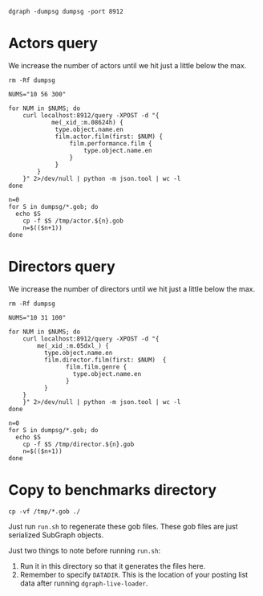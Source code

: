 ```shell
dgraph -dumpsg dumpsg -port 8912
```

# Actors query

We increase the number of actors until we hit just a little below the max.

```shell
rm -Rf dumpsg

NUMS="10 56 300"

for NUM in $NUMS; do
	curl localhost:8912/query -XPOST -d "{
	        me(_xid_:m.08624h) {
	         type.object.name.en
	         film.actor.film(first: $NUM) {
	             film.performance.film {
	                 type.object.name.en
	             }
	         }
	    }
	}" 2>/dev/null | python -m json.tool | wc -l
done

n=0
for S in dumpsg/*.gob; do
  echo $S
	cp -f $S /tmp/actor.${n}.gob
	n=$(($n+1))
done
```

# Directors query

We increase the number of directors until we hit just a little below the max.

```shell
rm -Rf dumpsg

NUMS="10 31 100"

for NUM in $NUMS; do
	curl localhost:8912/query -XPOST -d "{
        me(_xid_:m.05dxl_) {
          type.object.name.en
          film.director.film(first: $NUM)  {
                film.film.genre {
                  type.object.name.en
                }
          }
    }
	}" 2>/dev/null | python -m json.tool | wc -l
done

n=0
for S in dumpsg/*.gob; do
  echo $S
	cp -f $S /tmp/director.${n}.gob
	n=$(($n+1))
done
```

# Copy to benchmarks directory

```shell
cp -vf /tmp/*.gob ./
```

Just run `run.sh` to regenerate these gob files. These gob files are just
serialized SubGraph objects.

Just two things to note before running `run.sh`:

1. Run it in this directory so that it generates the files here.
1. Remember to specify `DATADIR`. This is the location of your posting list data after running `dgraph-live-loader`.
